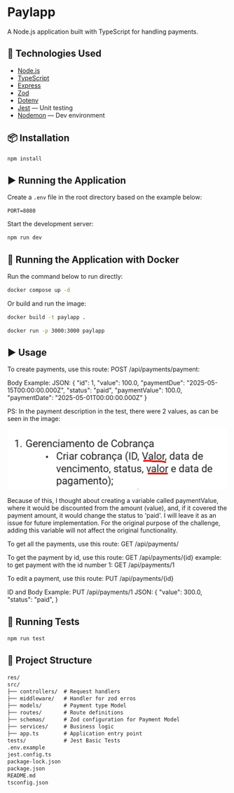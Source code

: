 # Paylapp

A Node.js application built with TypeScript for handling payments.

## 🚀 Technologies Used

- [Node.js](https://nodejs.org/)
- [TypeScript](https://www.typescriptlang.org/)
- [Express](https://expressjs.com/)
- [Zod](https://zod.dev/)
- [Dotenv](https://github.com/motdotla/dotenv)
- [Jest](https://jestjs.io/) — Unit testing
- [Nodemon](https://nodemon.io/) — Dev environment

## 📦 Installation

```bash
npm install
```

## ▶️ Running the Application

Create a `.env` file in the root directory based on the example below:

```
PORT=8080
```

Start the development server:

```bash
npm run dev
```

## 🐬 Running the Application with Docker

Run the command below to run directly:

```bash
docker compose up -d
```

Or build and run the image:

```bash
docker build -t paylapp .
```

```bash
docker run -p 3000:3000 paylapp
```

## ▶️ Usage

To create payments, use this route:
POST /api/payments/payment:

Body Example:
JSON:
{
  "id": 1,
  "value": 100.0,
  "paymentDue": "2025-05-15T00:00:00.000Z",
  "status": "paid",
  "paymentValue": 100.0,
  "paymentDate": "2025-05-01T00:00:00.000Z"
}

PS: In the payment description in the test, there were 2 values, as can be seen in the image:

![descriptiontest](./res/1.png)

Because of this, I thought about creating a variable called paymentValue, where it would be discounted from the amount (value), and, if it covered the payment amount, it would change the status to 'paid'. I will leave it as an issue for future implementation. For the original purpose of the challenge, adding this variable will not affect the original functionality.

To get all the payments, use this route:
GET /api/payments/

To get the payment by id, use this route:
GET /api/payments/{id} example:
to get payment with the id number 1:
GET /api/payments/1

To edit a payment, use this route:
PUT /api/payments/{id}

ID and Body Example:
PUT /api/payments/1
JSON:
{
  "value": 300.0,
  "status": "paid",
}


## 🧪 Running Tests

```bash
npm run test
```

## 📁 Project Structure

```
res/
src/
├── controllers/  # Request handlers
├── middleware/   # Handler for zod erros
├── models/       # Payment type Model
├── routes/       # Route definitions
├── schemas/      # Zod configuration for Payment Model
├── services/     # Business logic
├── app.ts        # Application entry point
tests/            # Jest Basic Tests
.env.example
jest.config.ts
package-lock.json
package.json
README.md
tsconfig.json
```